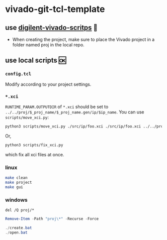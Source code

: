 # vivado-git-tcl-template

## use [digilent-vivado-scritps](https://github.com/Digilent/digilent-vivado-scripts) 🥈
- When creating the project, make sure to place the Vivado project in a folder named proj in the local repo.

## use local scripts :ok:

### `config.tcl`
Modify according to your project settings.

### `*.xci`
`RUNTIME_PARAM.OUTPUTDIR` of `*.xci` should be set to `../../proj/$_proj_name/$_proj_name.gen/ip/$ip_name`.
You can use `scripts/move_xci.py`:
```bash
python3 scripts/move_xci.py ./src/ip/foo.xci ./src/ip/foo.xci ../../proj/project/project.gen/ip/foo
```
Or,
```bash
python3 scripts/fix_xci.py
```
which fix all xci files at once.

### linux
```bash
make clean
make project
make gui
```

### windows
```batch
del /Q proj/*
```
```powershell
Remove-Item -Path "proj\*" -Recurse -Force
```
```powershell
./create.bat
./open.bat
```
